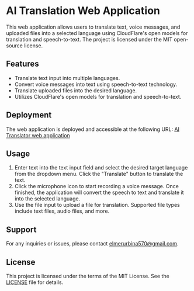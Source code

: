 # AI Translation Web Application

This web application allows users to translate text, voice messages, and uploaded files into a selected language using CloudFlare's open models for translation and speech-to-text. The project is licensed under the MIT open-source license.

## Features

- Translate text input into multiple languages.
- Convert voice messages into text using speech-to-text technology.
- Translate uploaded files into the desired language.
- Utilizes CloudFlare's open models for translation and speech-to-text.

## Deployment

The web application is deployed and accessible at the following URL:
[AI Translator web application](https://241a0829.translator-ai.pages.dev/)

## Usage

1. Enter text into the text input field and select the desired target language from the dropdown menu. Click the "Translate" button to translate the text.
2. Click the microphone icon to start recording a voice message. Once finished, the application will convert the speech to text and translate it into the selected language.
3. Use the file input to upload a file for translation. Supported file types include text files, audio files, and more.

## Support

For any inquiries or issues, please contact [elmerurbina570@gmail.com](mailto:elmerurbina570@gmail.com).

## License

This project is licensed under the terms of the MIT License. See the [LICENSE](LICENSE) file for details.
